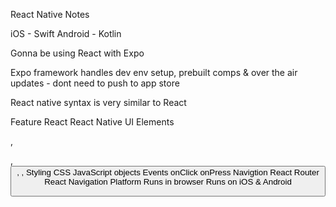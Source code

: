 React Native Notes

iOS - Swift
Android - Kotlin

Gonna be using React with Expo

Expo framework handles dev env setup, prebuilt comps & over the air updates - dont need to push to app store

React native syntax is very similar to React

Feature             React                   React Native
UI Elements         <div>, <p>, <button>    <View>, <Text>, <TouchableOpacity>
Styling             CSS                     JavaScript objects
Events              onClick                 onPress
Navigtion           React Router            React Navigation
Platform            Runs in browser         Runs on iOS & Android





